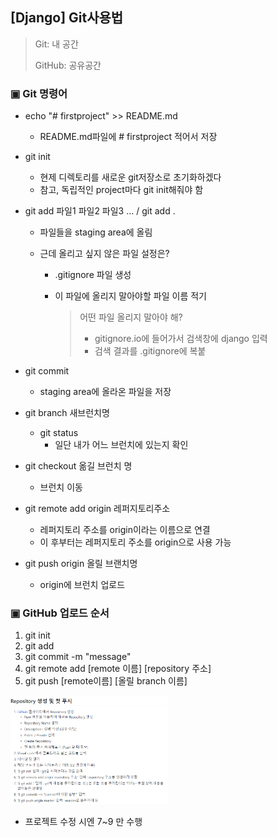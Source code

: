 ## [Django] Git사용법

> Git: 내 공간
>
> GitHub: 공유공간

### ▣ Git 명령어

* echo "# firstproject" >> README.md

  * README.md파일에 # firstproject 적어서 저장

* git init

  * 현제 디렉토리를 새로운 git저장소로 초기화하겠다
  * 참고, 독립적인 project마다 git init해줘야 함

* git add 파일1 파일2 파일3 ... / git add .

  * 파일들을 staging area에 올림

  * 근데 올리고 싶지 않은 파일 설정은?

    * .gitignore 파일 생성

    * 이 파일에 올리지 말아야할 파일 이름 적기

      > 어떤 파일 올리지 말아야 해?
      >
      > - gitignore.io에 들어가서 검색창에 django 입력
      > - 검색 결과를 .gitignore에 복붙

* git commit

  * staging area에 올라온 파일을 저장

* git branch 새브런치명

  * git status  
    * 일단 내가 어느 브런치에 있는지 확인

* git checkout 옮길 브런치 명

  * 브런치 이동

* git remote add origin 레퍼지토리주소
  * 레퍼지토리 주소를 origin이라는 이름으로 연결
  * 이 후부터는 레퍼지토리 주소를 origin으로 사용 가능
* git push origin 올릴 브랜치명
  * origin에 브런치 업로드



### ▣ GitHub 업로드 순서

1. git init
2. git add
3. git commit -m "message"
4. git remote add [remote 이름] [repository 주소]
5. git push [remote이름] [올릴 branch 이름]





<img src ="./img/GitUploadSequence.png" width=50% height=50%>

* 프로젝트 수정 시엔 7~9 만 수행

